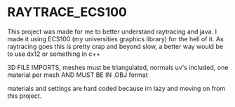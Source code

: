 # RAYTRACE_ECS100

This project was made for me to better understand raytracing and java. I made it using ECS100 (my universities graphics library) for the hell of it.
As raytracing goes this is pretty crap and beyond slow, a better way would be to use dx12 or something in c++


3D FILE IMPORTS, 
meshes must be triangulated, normals uv's included, one material per mesh AND MUST BE IN .OBJ format

materials and settings are hard coded because im lazy and moving on from this project.
